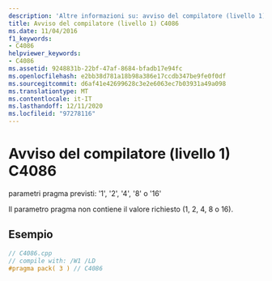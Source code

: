 ```yaml
---
description: 'Altre informazioni su: avviso del compilatore (livello 1) C4086'
title: Avviso del compilatore (livello 1) C4086
ms.date: 11/04/2016
f1_keywords:
- C4086
helpviewer_keywords:
- C4086
ms.assetid: 9248831b-22bf-47af-8684-bfadb17e94fc
ms.openlocfilehash: e2bb38d781a18b98a386e17ccdb347be9fe0f0df
ms.sourcegitcommit: d6af41e42699628c3e2e6063ec7b03931a49a098
ms.translationtype: MT
ms.contentlocale: it-IT
ms.lasthandoff: 12/11/2020
ms.locfileid: "97278116"
---
```

# <a name="compiler-warning-level-1-c4086"></a>Avviso del compilatore (livello 1) C4086

parametri pragma previsti: '1', '2', '4', '8' o '16'

Il parametro pragma non contiene il valore richiesto (1, 2, 4, 8 o 16).

## <a name="example"></a>Esempio

```cpp
// C4086.cpp
// compile with: /W1 /LD
#pragma pack( 3 ) // C4086
```
